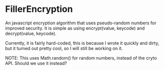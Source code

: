 FillerEncryption
================

An javascript encryption algorithm that uses pseudo-random numbers for improved security. It is simple as using encrypt(value, keycode) and decrypt(value, keycode).

Currently, it is fairly hard-coded, this is because I wrote it quickly and dirty, but it turned out pretty cool, so I will still be working on it.

NOTE: This uses Math.random() for random numbers, instead of the cryto API. Should we use it instead?
